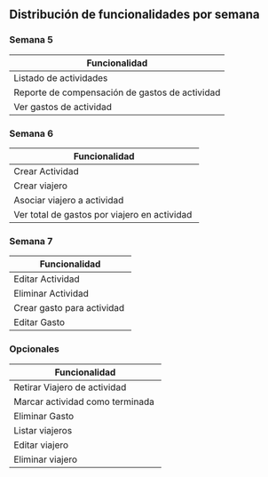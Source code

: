 ## Distribución de funcionalidades por semana

### Semana 5

| Funcionalidad           | 
|-------------------------| 
|Listado de actividades  |
|Reporte de compensación de gastos de actividad|
|Ver gastos de actividad|

### Semana 6

| Funcionalidad           | 
|-------------------------| 
|Crear Actividad |
|Crear viajero  |
|Asociar viajero a actividad |
|Ver total de gastos por viajero en actividad |

### Semana 7

| Funcionalidad           | 
|-------------------------| 
|Editar Actividad |
|Eliminar Actividad |
|Crear gasto para actividad |
|Editar Gasto |

### Opcionales

| Funcionalidad           | 
|-------------------------| 
|Retirar Viajero de actividad |
|Marcar actividad como terminada |
|Eliminar Gasto |
|Listar viajeros |
|Editar viajero|
|Eliminar viajero |

